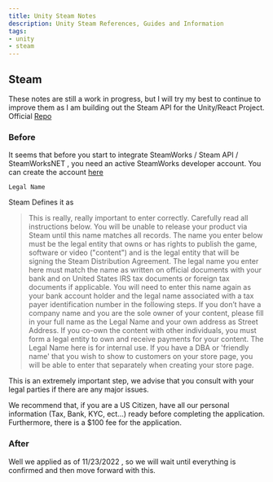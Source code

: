 ```yaml
---
title: Unity Steam Notes
description: Unity Steam References, Guides and Information
tags:
- unity
- steam
---
```


## Steam

These notes are still a work in progress, but I will try my best to continue to improve them as I am building out the Steam API for the Unity/React Project.
Official [Repo](https://steamworks.github.io/installation/#unity-instructions)

### Before

It seems that before you start to integrate SteamWorks / Steam API / SteamWorksNET , you need an active SteamWorks developer account. You can create the account [here](https://partner.steamgames.com/newpartner/?)

`Legal Name`

Steam Defines it as

>This is really, really important to enter correctly. Carefully read all instructions below. You will be unable to release your product via Steam until this name matches all records.
>The name you enter below must be the legal entity that owns or has rights to publish the game, software or video ("content") and is the legal entity that will be signing the Steam Distribution Agreement. The legal name you enter here must match the name as written on official documents with your bank and on United States IRS tax documents or foreign tax documents if applicable. You will need to enter this name again as your bank account holder and the legal name associated with a tax payer identification number in the following steps.
>If you don’t have a company name and you are the sole owner of your content, please fill in your full name as the Legal Name and your own address as Street Address. If you co-own the content with other individuals, you must form a legal entity to own and receive payments for your content.
>The Legal Name here is for internal use. If you have a DBA or 'friendly name' that you wish to show to customers on your store page, you will be able to enter that separately when creating your store page.

This is an extremely important step, we advise that you consult with your legal parties if there are any major issues.

We recommend that, if you are a US Citizen, have all our personal information (Tax, Bank, KYC, ect...) ready before completing the application. Furthermore, there is a $100 fee for the application.

### After

Well we applied as of 11/23/2022 , so we will wait until everything is confirmed and then move forward with this.
